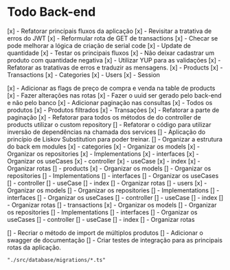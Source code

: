 # Todo Back-end

[x] - Refatorar princípais fluxos da aplicação
[x] - Revisitar a tratativa de erros do JWT
[x] - Reformular rota de GET de transactions
[x] - Checar se pode melhorar a lógica de criação de serial code
[x] - Update de quantidade
[x] - Testar os principais fluxos
[x] - Não deixar cadastrar um produto com quantidade negativa
[x] - Utilizar YUP para as validações
[x] - Refatorar as tratativas de erros e traduzir as mensagens.
    [x] - Products
    [x] - Transactions
    [x] - Categories
    [x] - Users
    [x] - Session

[x] - Adicionar as flags de preço de compra e venda na table de products
[x] - Fazer alterações nas rotas
[x] - Fazer o uuid ser gerado pelo back-end e não pelo banco
[x] - Adicionar paginação nas consultas
  [x] - Todos os produtos
  [x] - Produtos filtrados
  [x] - Transações
[x] - Refatorar a parte de paginação
[x] - Refatorar para todos os métodos de do controller de products utilizar o custom repository
[] - Refatorar o código para utilizar inversão de dependências na chamada dos services
[] - Aplicação do princípio de Liskov Substitution para poder treinar.
[] - Organizar a estrutura do back em modules
  [x] - categories
    [x] - Organizar os models
    [x] - Organizar os repositories
      [x] - Implementations
      [x] - interfaces
    [x] - Organizar os useCases
      [x] - controller
      [x] - useCase
      [x] - index
    [x] - Organizar rotas
  [] - products
    [x] - Organizar os models
    [] - Organizar os repositories
      [] - Implementations
      [] - interfaces
    [] - Organizar os useCases
      [] - controller
      [] - useCase
      [] - index
    [] - Organizar rotas
  [] - users
    [x] - Organizar os models
    [] - Organizar os repositories
      [] - Implementations
      [] - interfaces
    [] - Organizar os useCases
      [] - controller
      [] - useCase
      [] - index
    [] - Organizar rotas
  [] - transactions
    [x] - Organizar os models
    [] - Organizar os repositories
      [] - Implementations
      [] - interfaces
    [] - Organizar os useCases
      [] - controller
      [] - useCase
      [] - index
    [] - Organizar rotas

[] - Recriar o método de import de múltiplos produtos
[] - Adicionar o swagger de documentação
[] - Criar testes de integração para as principais rotas da aplicação.



    "./src/database/migrations/*.ts"

